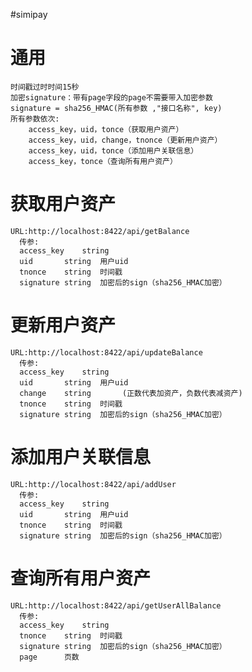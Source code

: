 #simipay

# 通用 
	时间戳过时时间15秒                              
	加密signature：带有page字段的page不需要带入加密参数
	signature = sha256_HMAC(所有参数 ,"接口名称", key)
	所有参数依次:
		access_key，uid，tonce（获取用户资产）
		access_key，uid，change，tnonce（更新用户资产）
		access_key，uid，tonce（添加用户关联信息）
		access_key，tonce（查询所有用户资产）

# 获取用户资产		  						
    URL:http://localhost:8422/api/getBalance		
      传参:		
	  access_key	string		
	  uid		string	用户uid
	  tnonce	string	时间戳
	  signature	string	加密后的sign（sha256_HMAC加密）

# 更新用户资产			
    URL:http://localhost:8422/api/updateBalance
      传参:
	  access_key	string		
	  uid		string	用户uid
	  change	string       (正数代表加资产，负数代表减资产)
	  tnonce	string	时间戳
	  signature	string	加密后的sign（sha256_HMAC加密）


# 添加用户关联信息			
    URL:http://localhost:8422/api/addUser
      传参:
	  access_key	string		
	  uid		string	用户uid
	  tnonce	string	时间戳
	  signature	string	加密后的sign（sha256_HMAC加密）

# 查询所有用户资产			
    URL:http://localhost:8422/api/getUserAllBalance
      传参:
	  access_key	string		
	  tnonce	string	时间戳
	  signature	string	加密后的sign（sha256_HMAC加密）
	  page		页数
